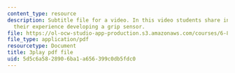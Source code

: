 ```yaml
---
content_type: resource
description: Subtitle file for a video. In this video students share insights about
  their experience developing a grip sensor.
file: https://ol-ocw-studio-app-production.s3.amazonaws.com/courses/6-811-principles-and-practice-of-assistive-technology-fall-2014/5d5c6a5828906ba1a656399c0db5fdc0_9r3067S3Dm0.pdf
file_type: application/pdf
resourcetype: Document
title: 3play pdf file
uid: 5d5c6a58-2890-6ba1-a656-399c0db5fdc0
---
```

